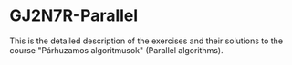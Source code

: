 # GJ2N7R-Parallel
This is the detailed description of the exercises and their solutions to the course "Párhuzamos algoritmusok" (Parallel algorithms).
